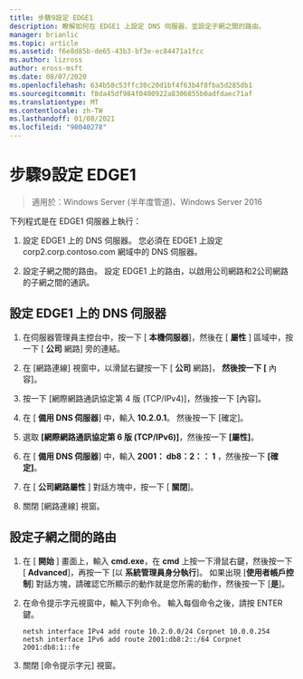 ```yaml
---
title: 步驟9設定 EDGE1
description: 瞭解如何在 EDGE1 上設定 DNS 伺服器，並設定子網之間的路由。
manager: brianlic
ms.topic: article
ms.assetid: f6e8d85b-de65-43b3-bf3e-ec84471a1fcc
ms.author: lizross
author: eross-msft
ms.date: 08/07/2020
ms.openlocfilehash: 634b58c53ffc30c20d1bf4f63b4f8fba5d285db1
ms.sourcegitcommit: f8da45df984f0400922a8306855b0adfdaec71af
ms.translationtype: MT
ms.contentlocale: zh-TW
ms.lasthandoff: 01/08/2021
ms.locfileid: "98040278"
---
```

# <a name="step-9-configure-edge1"></a>步驟9設定 EDGE1

>適用於：Windows Server (半年度管道)、Windows Server 2016

下列程式是在 EDGE1 伺服器上執行：

1. 設定 EDGE1 上的 DNS 伺服器。 您必須在 EDGE1 上設定 corp2.corp.contoso.com 網域中的 DNS 伺服器。

2. 設定子網之間的路由。 設定 EDGE1 上的路由，以啟用公司網路和2公司網路的子網之間的通訊。

## <a name="configure-the-dns-servers-on-edge1"></a><a name="IPv6"></a>設定 EDGE1 上的 DNS 伺服器

1.  在伺服器管理員主控台中，按一下 [ **本機伺服器**]，然後在 [ **屬性** ] 區域中，按一下 [ **公司** 網路] 旁的連結。

2.  在 [網路連線] 視窗中，以滑鼠右鍵按一下 [ **公司** 網路]， **然後按一下 [** 內容]。

3.  按一下 [網際網路通訊協定第 4 版 (TCP/IPv4)]，然後按一下 [內容]。

4.  在 [ **備用 DNS 伺服器**] 中，輸入 **10.2.0.1**。 然後按一下 [確定]。

5.  選取 **[網際網路通訊協定第 6 版 (TCP/IPv6)]**，然後按一下 **[屬性]**。

6.  在 [ **備用 DNS 伺服器**] 中，輸入 **2001： db8：2：： 1** ，然後按一下 **[確定]**。

7.  在 [ **公司網路屬性** ] 對話方塊中，按一下 [ **關閉**]。

8.  關閉 [網路連線] 視窗。

## <a name="configure-routing-between-subnets"></a><a name="ConfigRouting"></a>設定子網之間的路由

1.  在 [ **開始** ] 畫面上，輸入 **cmd.exe**，在 **cmd** 上按一下滑鼠右鍵，然後按一下 [ **Advanced**]，再按一下 [以 **系統管理員身分執行**]。 如果出現 [**使用者帳戶控制**] 對話方塊，請確認它所顯示的動作就是您所需的動作，然後按一下 [**是**]。

2.  在命令提示字元視窗中，輸入下列命令。 輸入每個命令之後，請按 ENTER 鍵。

    ```
    netsh interface IPv4 add route 10.2.0.0/24 Corpnet 10.0.0.254
    netsh interface IPv6 add route 2001:db8:2::/64 Corpnet 2001:db8:1::fe
    ```

3.  關閉 [命令提示字元] 視窗。



